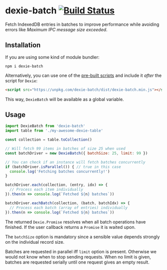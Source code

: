 # dexie-batch [![Build Status](https://travis-ci.org/raphinesse/dexie-batch.svg?branch=master)](https://travis-ci.org/raphinesse/dexie-batch)

Fetch IndexedDB entries in batches to improve performance while avoiding errors like *Maximum IPC message size exceeded*.

## Installation

If you are using some kind of module bundler:
```shell
npm i dexie-batch
```

Alternatively, you can use one of the [pre-built scripts](https://unpkg.com/dexie-batch/dist/) and include it *after* the script for `Dexie`:
```html
<script src="https://unpkg.com/dexie-batch/dist/dexie-batch.min.js"></script>
```
This way, `DexieBatch` will be available as a global variable.

## Usage

```js
import DexieBatch from 'dexie-batch'
import table from './my-awesome-dexie-table'

const collection = table.toCollection()

// Will fetch 99 items in batches of size 25 when used
const batchDriver = new DexieBatch({ batchSize: 25, limit: 99 })

// You can check if an instance will fetch batches concurrently
if (batchDriver.isParallel()) { // true in this case
  console.log('Fetching batches concurrently!')
}

batchDriver.each(collection, (entry, idx) => {
  // Process each item individually
}).then(n => console.log(`Fetched ${n} batches`))

batchDriver.eachBatch(collection, (batch, batchIdx) => {
  // Process each batch (array of entries) individually
}).then(n => console.log(`Fetched ${n} batches`))
```

The returned `Dexie.Promise` resolves when all batch operations have finished. If the user callback returns a `Promise` it is waited upon.

The `batchSize` option is mandatory since a sensible value depends strongly on the individual record size.

Batches are requested in parallel iff `limit` option is present.
Otherwise we would not know when to stop sending requests.
When no limit is given, batches are requested serially until one request gives an empty result.
